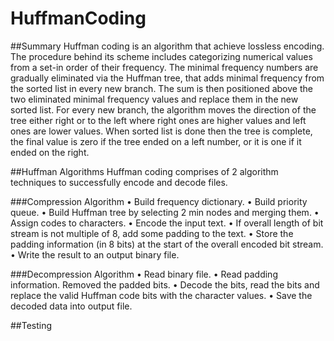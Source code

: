 # HuffmanCoding

##Summary
Huffman coding is an algorithm that achieve lossless encoding. The procedure behind its scheme includes categorizing numerical values from a set-in order of their frequency. The minimal frequency numbers are gradually eliminated via the Huffman tree, that adds minimal frequency from the sorted list in every new branch. The sum is then positioned above the two eliminated minimal frequency values and replace them in the new sorted list. For every new branch, the algorithm moves the direction of the tree either right or to the left where right ones are higher values and left ones are lower values. When sorted list is done then the tree is complete, the final value is zero if the tree ended on a left number, or it is one if it ended on the right.

##Huffman Algorithms
Huffman coding comprises of 2 algorithm techniques to successfully encode and decode files.  

###Compression Algorithm
•	Build frequency dictionary.
•	Build priority queue.
•	Build Huffman tree by selecting 2 min nodes and merging them.
•	Assign codes to characters.
•	Encode the input text.
•	If overall length of bit stream is not multiple of 8, add some padding to the text.
•	Store the padding information (in 8 bits) at the start of the overall encoded bit stream.
•	Write the result to an output binary file.

###Decompression Algorithm
•	Read binary file.
•	Read padding information. Removed the padded bits.
•	Decode the bits, read the bits and replace the valid Huffman code bits with the character values.
•	Save the decoded data into output file.

##Testing




